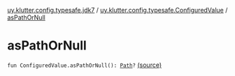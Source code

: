 [uy.klutter.config.typesafe.jdk7](../index.md) / [uy.klutter.config.typesafe.ConfiguredValue](index.md) / [asPathOrNull](.)


# asPathOrNull
<code>fun ConfiguredValue.asPathOrNull(): [Path](http://docs.oracle.com/javase/6/docs/api/java/nio/file/Path.html)?</code> [(source)](https://github.com/kohesive/klutter/blob/master/config-typesafe-jdk7/src/main/kotlin/uy/klutter/config/typesafe/jdk7/TypesafeConfig_Jdk7_Ext.kt#L8)<br/>

